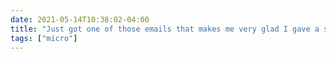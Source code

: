 ```yaml
---
date: 2021-05-14T10:38:02-04:00
title: "Just got one of those emails that makes me very glad I gave a student flexibility no matter how inconvenient it was for end of semester. It’s helpful to remember that many students are dealing with way more important things than my class."
tags: ["micro"]
---
```

